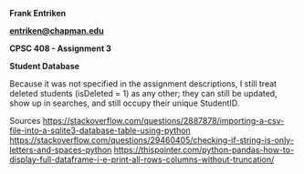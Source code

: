 **Frank Entriken**

**entriken@chapman.edu**

**CPSC 408 - Assignment 3**

**Student Database**

Because it was not specified in the assignment descriptions, I still treat deleted students (isDeleted = 1) as any other; they can still be updated, show up in searches, and still occupy their unique StudentID.

Sources
https://stackoverflow.com/questions/2887878/importing-a-csv-file-into-a-sqlite3-database-table-using-python
https://stackoverflow.com/questions/29460405/checking-if-string-is-only-letters-and-spaces-python
https://thispointer.com/python-pandas-how-to-display-full-dataframe-i-e-print-all-rows-columns-without-truncation/
